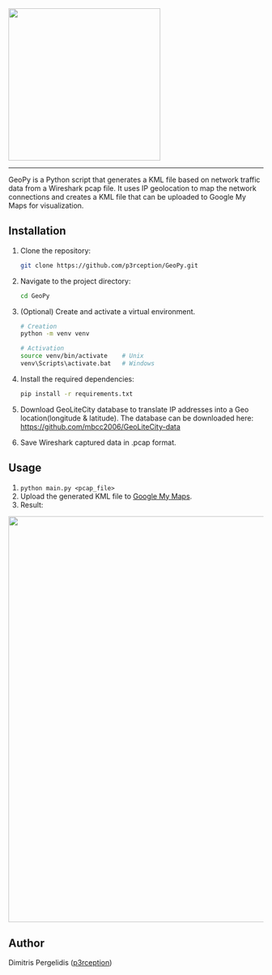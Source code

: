 <img src="https://i.imgur.com/2aadxzb.png" width=300>
<hr>

GeoPy is a Python script that generates a KML file based on network traffic data from a Wireshark pcap file. It uses IP geolocation to map the network connections and creates a KML file that can be uploaded to Google My Maps for visualization.

## Installation

1. Clone the repository:

    ```bash
    git clone https://github.com/p3rception/GeoPy.git
    ```

2. Navigate to the project directory:

    ```bash
    cd GeoPy
    ```
3. (Optional) Create and activate a virtual environment.

    ```bash
    # Creation
    python -m venv venv
    
    # Activation
    source venv/bin/activate    # Unix
    venv\Scripts\activate.bat   # Windows
    ```

4. Install the required dependencies:

    ```bash
    pip install -r requirements.txt
    ```
5. Download GeoLiteCity database to translate IP addresses into a Geo location(longitude & latitude). The database can be downloaded here: https://github.com/mbcc2006/GeoLiteCity-data

6. Save Wireshark captured data in .pcap format.

## Usage

1. ```python main.py <pcap_file> ```
2. Upload the generated KML file to [Google My Maps](https://www.google.com/mymaps).
3. Result:
<img src="https://i.imgur.com/OzUoPRf.png" width=800>

## Author

Dimitris Pergelidis ([p3rception](https://github.com/p3rception))
